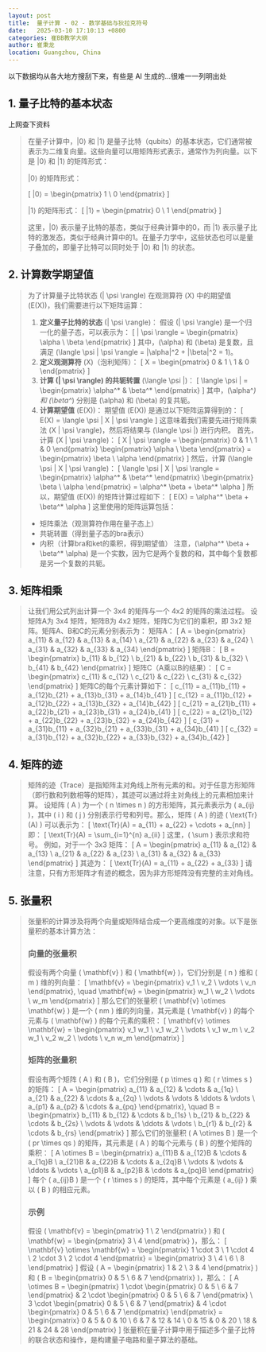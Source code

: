 ```yaml
---
layout: post
title:  量子计算 - 02 - 数学基础与狄拉克符号
date:   2025-03-10 17:10:13 +0800
categories: 崔BB教学大纲
author: 崔秉龙
location: Guangzhou, China
---
```



以下数据均从各大地方搜刮下来，有些是 AI 生成的...很难一一列明出处

## 1. 量子比特的基本状态

上网查下资料

> 在量子计算中，|0⟩ 和 |1⟩ 是量子比特（qubits）的基本状态，它们通常被表示为二维复向量。这些向量可以用矩阵形式表示，通常作为列向量。以下是 |0⟩ 和 |1⟩ 的矩阵形式：
>
> |0⟩ 的矩阵形式：
>
> \[ |0⟩ = \begin{pmatrix} 1 \\ 0 \end{pmatrix} \]
>
> |1⟩ 的矩阵形式：
> \[ |1⟩ = \begin{pmatrix} 0 \\ 1 \end{pmatrix} \]
>
> 这里，|0⟩ 表示量子比特的基态，类似于经典计算中的0，而 |1⟩ 表示量子比特的激发态，类似于经典计算中的1。在量子力学中，这些状态也可以是量子叠加的，即量子比特可以同时处于 |0⟩ 和 |1⟩ 的状态。


## 2. 计算数学期望值

> 为了计算量子比特状态 \(| \psi \rangle\) 在观测算符 \(X\) 中的期望值 \(E(X)\)，我们需要进行以下矩阵运算：
> 1. **定义量子比特的状态** \(| \psi \rangle\)：
>    假设 \(| \psi \rangle\) 是一个归一化的量子态，可以表示为：
>    \[
>    | \psi \rangle = \begin{pmatrix} \alpha \\ \beta \end{pmatrix}
>    \]
>    其中，\(\alpha\) 和 \(\beta\) 是复数，且满足 \(\langle \psi | \psi \rangle = |\alpha|^2 + |\beta|^2 = 1\)。
> 2. **定义观测算符** \(X\)（泡利矩阵）：
>    \[
>    X = \begin{pmatrix} 0 & 1 \\ 1 & 0 \end{pmatrix}
>    \]
> 3. **计算 \(| \psi \rangle\) 的共轭转置** \(\langle \psi |\)：
>    \[
>    \langle \psi | = \begin{pmatrix} \alpha^* & \beta^* \end{pmatrix}
>    \]
>    其中，\(\alpha^*\) 和 \(\beta^*\) 分别是 \(\alpha\) 和 \(\beta\) 的复共轭。
> 4. **计算期望值** \(E(X)\)：
>    期望值 \(E(X)\) 是通过以下矩阵运算得到的：
>    \[
>    E(X) = \langle \psi | X | \psi \rangle
>    \]
>    这意味着我们需要先进行矩阵乘法 \(X | \psi \rangle\)，然后将结果与 \(\langle \psi |\) 进行内积。
>    首先，计算 \(X | \psi \rangle\)：
>    \[
>    X | \psi \rangle = \begin{pmatrix} 0 & 1 \\ 1 & 0 \end{pmatrix} \begin{pmatrix} \alpha \\ \beta \end{pmatrix} = \begin{pmatrix} \beta \\ \alpha \end{pmatrix}
>    \]
>    然后，计算 \(\langle \psi | X | \psi \rangle\)：
>    \[
>    \langle \psi | X | \psi \rangle = \begin{pmatrix} \alpha^* & \beta^* \end{pmatrix} \begin{pmatrix} \beta \\ \alpha \end{pmatrix} = \alpha^* \beta + \beta^* \alpha
>    \]
> 所以，期望值 \(E(X)\) 的矩阵计算过程如下：
> \[
> E(X) = \alpha^* \beta + \beta^* \alpha
> \]
> 这里使用的矩阵运算包括：
> - 矩阵乘法（观测算符作用在量子态上）
> - 共轭转置（得到量子态的bra表示）
> - 内积（计算bra和ket的乘积，得到期望值）
> 注意，\(\alpha^* \beta + \beta^* \alpha\) 是一个实数，因为它是两个复数的和，其中每个复数都是另一个复数的共轭。


## 3. 矩阵相乘



> 让我们用公式列出计算一个 3x4 的矩阵与一个 4x2 的矩阵的乘法过程。
> 设矩阵A为 3x4 矩阵，矩阵B为 4x2 矩阵，矩阵C为它们的乘积，即 3x2 矩阵。矩阵A、B和C的元素分别表示为：
> 矩阵A：
> \[ A = \begin{pmatrix}
> a_{11} & a_{12} & a_{13} & a_{14} \\
> a_{21} & a_{22} & a_{23} & a_{24} \\
> a_{31} & a_{32} & a_{33} & a_{34}
> \end{pmatrix} \]
> 矩阵B：
> \[ B = \begin{pmatrix}
> b_{11} & b_{12} \\
> b_{21} & b_{22} \\
> b_{31} & b_{32} \\
> b_{41} & b_{42}
> \end{pmatrix} \]
> 矩阵C（A乘以B的结果）：
> \[ C = \begin{pmatrix}
> c_{11} & c_{12} \\
> c_{21} & c_{22} \\
> c_{31} & c_{32}
> \end{pmatrix} \]
> 矩阵C的每个元素计算如下：
> \[ c_{11} = a_{11}b_{11} + a_{12}b_{21} + a_{13}b_{31} + a_{14}b_{41} \]
> \[ c_{12} = a_{11}b_{12} + a_{12}b_{22} + a_{13}b_{32} + a_{14}b_{42} \]
> \[ c_{21} = a_{21}b_{11} + a_{22}b_{21} + a_{23}b_{31} + a_{24}b_{41} \]
> \[ c_{22} = a_{21}b_{12} + a_{22}b_{22} + a_{23}b_{32} + a_{24}b_{42} \]
> \[ c_{31} = a_{31}b_{11} + a_{32}b_{21} + a_{33}b_{31} + a_{34}b_{41} \]
> \[ c_{32} = a_{31}b_{12} + a_{32}b_{22} + a_{33}b_{32} + a_{34}b_{42} \]


## 4. 矩阵的迹

> 矩阵的迹（Trace）是指矩阵主对角线上所有元素的和。对于任意方形矩阵（即行数和列数相等的矩阵），其迹可以通过将主对角线上的元素相加来计算。
> 设矩阵 \( A \) 为一个 \( n \times n \) 的方形矩阵，其元素表示为 \( a_{ij} \)，其中 \( i \) 和 \( j \) 分别表示行号和列号。那么，矩阵 \( A \) 的迹 \( \text{Tr}(A) \) 可以表示为：
> \[ \text{Tr}(A) = a_{11} + a_{22} + \cdots + a_{nn} \]
> 即：
> \[ \text{Tr}(A) = \sum_{i=1}^{n} a_{ii} \]
> 这里，\( \sum \) 表示求和符号。
> 例如，对于一个 3x3 矩阵：
> \[ A = \begin{pmatrix}
> a_{11} & a_{12} & a_{13} \\
> a_{21} & a_{22} & a_{23} \\
> a_{31} & a_{32} & a_{33}
> \end{pmatrix} \]
> 其迹为：
> \[ \text{Tr}(A) = a_{11} + a_{22} + a_{33} \]
> 请注意，只有方形矩阵才有迹的概念，因为非方形矩阵没有完整的主对角线。

## 5. 张量积

> 张量积的计算涉及将两个向量或矩阵结合成一个更高维度的对象。以下是张量积的基本计算方法：
> ### 向量的张量积
> 假设有两个向量 \( \mathbf{v} \) 和 \( \mathbf{w} \)，它们分别是 \( n \) 维和 \( m \) 维的列向量：
> \[ \mathbf{v} = \begin{pmatrix} v_1 \\ v_2 \\ \vdots \\ v_n \end{pmatrix}, \quad \mathbf{w} = \begin{pmatrix} w_1 \\ w_2 \\ \vdots \\ w_m \end{pmatrix} \]
> 那么它们的张量积 \( \mathbf{v} \otimes \mathbf{w} \) 是一个 \( nm \) 维的列向量，其元素是 \( \mathbf{v} \) 的每个元素与 \( \mathbf{w} \) 的每个元素的乘积：
> \[ \mathbf{v} \otimes \mathbf{w} = \begin{pmatrix} v_1 w_1 \\ v_1 w_2 \\ \vdots \\ v_1 w_m \\ v_2 w_1 \\ v_2 w_2 \\ \vdots \\ v_n w_m \end{pmatrix} \]
> ### 矩阵的张量积
> 假设有两个矩阵 \( A \) 和 \( B \)，它们分别是 \( p \times q \) 和 \( r \times s \) 的矩阵：
> \[ A = \begin{pmatrix} a_{11} & a_{12} & \cdots & a_{1q} \\ a_{21} & a_{22} & \cdots & a_{2q} \\ \vdots & \vdots & \ddots & \vdots \\ a_{p1} & a_{p2} & \cdots & a_{pq} \end{pmatrix}, \quad B = \begin{pmatrix} b_{11} & b_{12} & \cdots & b_{1s} \\ b_{21} & b_{22} & \cdots & b_{2s} \\ \vdots & \vdots & \ddots & \vdots \\ b_{r1} & b_{r2} & \cdots & b_{rs} \end{pmatrix} \]
> 那么它们的张量积 \( A \otimes B \) 是一个 \( pr \times qs \) 的矩阵，其元素是 \( A \) 的每个元素与 \( B \) 的整个矩阵的乘积：
> \[ A \otimes B = \begin{pmatrix} a_{11}B & a_{12}B & \cdots & a_{1q}B \\ a_{21}B & a_{22}B & \cdots & a_{2q}B \\ \vdots & \vdots & \ddots & \vdots \\ a_{p1}B & a_{p2}B & \cdots & a_{pq}B \end{pmatrix} \]
> 每个 \( a_{ij}B \) 是一个 \( r \times s \) 的矩阵，其中每个元素是 \( a_{ij} \) 乘以 \( B \) 的相应元素。
> ### 示例
> 假设 \( \mathbf{v} = \begin{pmatrix} 1 \\ 2 \end{pmatrix} \) 和 \( \mathbf{w} = \begin{pmatrix} 3 \\ 4 \end{pmatrix} \)，那么：
> \[ \mathbf{v} \otimes \mathbf{w} = \begin{pmatrix} 1 \cdot 3 \\ 1 \cdot 4 \\ 2 \cdot 3 \\ 2 \cdot 4 \end{pmatrix} = \begin{pmatrix} 3 \\ 4 \\ 6 \\ 8 \end{pmatrix} \]
> 假设 \( A = \begin{pmatrix} 1 & 2 \\ 3 & 4 \end{pmatrix} \) 和 \( B = \begin{pmatrix} 0 & 5 \\ 6 & 7 \end{pmatrix} \)，那么：
> \[ A \otimes B = \begin{pmatrix} 1 \cdot \begin{pmatrix} 0 & 5 \\ 6 & 7 \end{pmatrix} & 2 \cdot \begin{pmatrix} 0 & 5 \\ 6 & 7 \end{pmatrix} \\ 3 \cdot \begin{pmatrix} 0 & 5 \\ 6 & 7 \end{pmatrix} & 4 \cdot \begin{pmatrix} 0 & 5 \\ 6 & 7 \end{pmatrix} \end{pmatrix} = \begin{pmatrix} 0 & 5 & 0 & 10 \\ 6 & 7 & 12 & 14 \\ 0 & 15 & 0 & 20 \\ 18 & 21 & 24 & 28 \end{pmatrix} \]
> 张量积在量子计算中用于描述多个量子比特的联合状态和操作，是构建量子电路和量子算法的基础。
